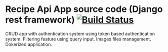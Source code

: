 # Recipe Api App source code (Django rest framework) [![Build Status](https://travis-ci.com/clintonmdev/recipe-app-api.svg?branch=main)](https://travis-ci.com/clintonmdev/recipe-app-api)
CRUD app with authentication system using token based authentication system.
Filtering feature using query input.
Images files management.
Dokerized application.

